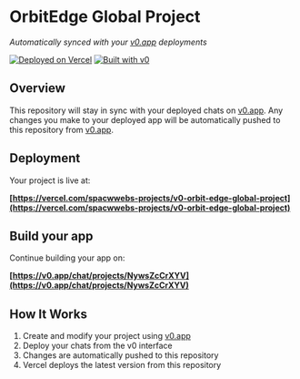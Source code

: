 # OrbitEdge Global Project

*Automatically synced with your [v0.app](https://v0.app) deployments*

[![Deployed on Vercel](https://img.shields.io/badge/Deployed%20on-Vercel-black?style=for-the-badge&logo=vercel)](https://vercel.com/spacwwebs-projects/v0-orbit-edge-global-project)
[![Built with v0](https://img.shields.io/badge/Built%20with-v0.app-black?style=for-the-badge)](https://v0.app/chat/projects/NywsZcCrXYV)

## Overview

This repository will stay in sync with your deployed chats on [v0.app](https://v0.app).
Any changes you make to your deployed app will be automatically pushed to this repository from [v0.app](https://v0.app).

## Deployment

Your project is live at:

**[https://vercel.com/spacwwebs-projects/v0-orbit-edge-global-project](https://vercel.com/spacwwebs-projects/v0-orbit-edge-global-project)**

## Build your app

Continue building your app on:

**[https://v0.app/chat/projects/NywsZcCrXYV](https://v0.app/chat/projects/NywsZcCrXYV)**

## How It Works

1. Create and modify your project using [v0.app](https://v0.app)
2. Deploy your chats from the v0 interface
3. Changes are automatically pushed to this repository
4. Vercel deploys the latest version from this repository